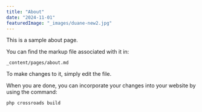```yaml
---
title: "About"
date: "2024-11-01"
featuredImage: "_images/duane-new2.jpg"
---
```


This is a sample about page. 

You can find the markup file associated with it in:
```
_content/pages/about.md
```

To make changes to it, simply edit the file. 

When you are done, you can incorporate your changes into your website by using the command:
```
php crossroads build
```


